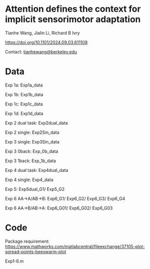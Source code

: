 # Attention defines the context for implicit sensorimotor adaptation
Tianhe Wang, Jialin Li, Richard B Ivry

https://doi.org/10.1101/2024.09.03.611108

Contact: tianhewang@berkeley.edu

# Data

Exp 1a: Exp1a_data

Exp 1b: Exp1b_data 

Exp 1c: Exp1c_data

Exp 1d: Exp1d_data

Exp 2 dual task: Exp2dual_data

Exp 2 single: Exp2Sin_data

Exp 3 single: Exp3Sin_data

Exp 3 0back: Exp_0b_data

Exp 3 1back: Exp_1b_data

Exp 4 dual task: Exp4dual_data

Exp 4 single: Exp4_data

Exp 5: Exp5dual_G1/ Exp5_G2

Exp 6 AA->A/AB->B: Exp6_G1/ Exp6_G2/ Exp6_G3/ Exp6_G4

Exp 6 AA->B/AB->A: Exp6_G01/ Exp6_G02/ Exp6_G03


# Code

Package requirement: https://www.mathworks.com/matlabcentral/fileexchange/37105-plot-spread-points-beeswarm-plot

Exp1-6.m

